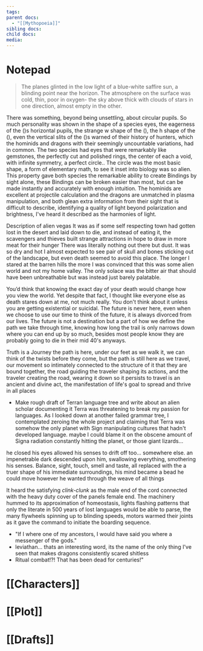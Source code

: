 ```yaml
---
tags: 
parent docs:
  - "[[Mythopoeia]]"
sibling docs: 
child docs: 
media:
---
```

# Notepad
>The planes glinted in the low light of a blue-white saffire sun, a blinding point near the horizon. The atmosphere on the surface was cold, thin, poor in oxygen- the sky above thick with clouds of stars in one direction, almost empty in the other.


There was something, beyond being unsettling, about circular pupils. So much personality was shown in the shape of a species eyes, the eagerness of the ()s horizontal pupils, the strange w shape of the (), the h shape of the (), even the vertical slits of the ()s warned of their history of hunters, which the hominids and dragons with their seemingly uncountable variations, had in common. The two species had eyes that were remarkably like gemstones, the perfectly cut and polished rings, the center of each a void, with infinite symmetry, a perfect circle.. The circle was the most basic shape, a form of elementary math, to see it inset into biology was so alien. This property gave both species the remarkable ability to create Bindings by sight alone, these Bindings can be broken easier than most, but can be made instantly and accurately with enough intuition. The hominids are excellent at projectile calculation and the dragons are unmatched in plasma manipulation, and both glean extra information from their sight that is difficult to describe, identifying a quality of light beyond polarization and brightness, I've heard it described as the harmonies of light.

Description of alien vegas
It was as if some self respecting town had gotten lost in the desert and laid down to die, and instead of eating it, the scavengers and thieves built strange attractions in hope to draw in more meat for their hunger
There was literally nothing out there but dust. It was so dry and hot I almost expected to see pair of skull and bones sticking out of the landscape, but even death seemed to avoid this place. The longer I stared at the barren hills the more I was convinced that this was some alien world and not my home valley. The only solace was the bitter air that should have been unbreathable but was instead just barely palatable.

You’d think that knowing the exact day of your death would change how you view the world. Yet despite that fact, I thought like everyone else as death stares down at me, not much really. You don't think about it unless you are getting existential or suicidal. The future is never here, even when we choose to use our time to think of the future, it is always divorced from our lives. The future is not a destination but a part of how we define the path we take through time, knowing how long the trail is only narrows down where you can end up by so much, besides most people know they are probably going to die in their mid 40's anyways.

Truth is a Journey
the path is here, under our feet as we walk it, we can think of the twists before they come, but the path is still here as we travel, our movement so intimately connected to the structure of it that they are bound together, the road guiding the traveler shaping its actions, and the traveler creating the road, wearing it down so it persists
to travel is an ancient and divine act, the manifestation of life's goal to spread and thrive in all places

- Make rough draft of Terran language tree and write about an alien scholar documenting it
Terra was threatening to break my passion for languages. As I looked down at another failed grammar tree, I contemplated zeroing the whole project and claiming that Terra was somehow the only planet with Sign manipulating cultures that hadn't developed language. maybe I could blame it on the obscene amount of Signa radiation constantly hitting the planet, or those giant lizards...

he closed his eyes allowed his senses to drift off too... somewhere else. an impenetrable dark descended upon him, swallowing everything, smothering his senses. Balance, sight, touch, smell and taste, all replaced with the a truer shape of his immediate surroundings, his mind became a bead he could move however he wanted through the weave of all things

It heard the satisfying *clink-clunk* as the male end of the cord connected with the heavy duty cover of the panels female end. The machinery hummed to its approximation of homeostasis, lights flashing patterns that only the literate in 500 years of lost languages would be able to parse, the many flywheels spinning up to blinding speeds, motors warmed their joints as it gave the command to initiate the boarding sequence.

- "If I where one of my ancestors, I would have said you where a messenger of the gods."
- leviathan... thats an interesting word, its the name of the only thing I've seen that makes dragons consistently scared shitless
- Ritual combat!?!  That has been dead for centuries!"

# [[Characters]]

# [[Plot]]

# [[Drafts]]